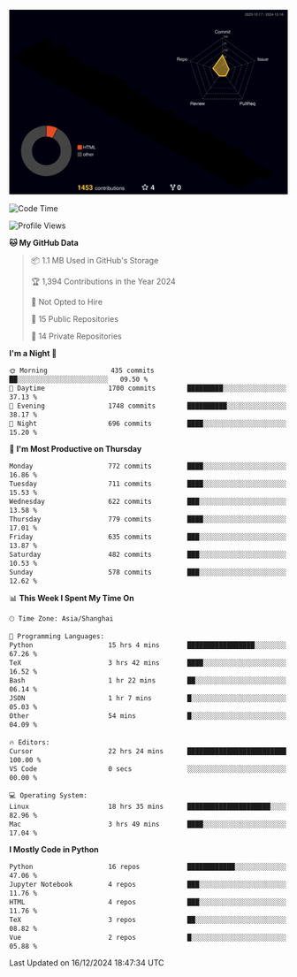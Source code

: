 <!--![](https://raw.githubusercontent.com/BorisYang326/BorisYang326/output/github-contribution-grid-snake-dark.svg) -->
![](./profile-3d-contrib/profile-night-rainbow.svg)
<!--START_SECTION:waka-->
![Code Time](http://img.shields.io/badge/Code%20Time-690%20hrs%2034%20mins-blue)

![Profile Views](http://img.shields.io/badge/Profile%20Views-25-blue)

**🐱 My GitHub Data** 

> 📦 1.1 MB Used in GitHub's Storage 
 > 
> 🏆 1,394 Contributions in the Year 2024
 > 
> 🚫 Not Opted to Hire
 > 
> 📜 15 Public Repositories 
 > 
> 🔑 14 Private Repositories 
 > 
**I'm a Night 🦉** 

```text
🌞 Morning                435 commits         ██░░░░░░░░░░░░░░░░░░░░░░░   09.50 % 
🌆 Daytime                1700 commits        █████████░░░░░░░░░░░░░░░░   37.13 % 
🌃 Evening                1748 commits        ██████████░░░░░░░░░░░░░░░   38.17 % 
🌙 Night                  696 commits         ████░░░░░░░░░░░░░░░░░░░░░   15.20 % 
```
📅 **I'm Most Productive on Thursday** 

```text
Monday                   772 commits         ████░░░░░░░░░░░░░░░░░░░░░   16.86 % 
Tuesday                  711 commits         ████░░░░░░░░░░░░░░░░░░░░░   15.53 % 
Wednesday                622 commits         ███░░░░░░░░░░░░░░░░░░░░░░   13.58 % 
Thursday                 779 commits         ████░░░░░░░░░░░░░░░░░░░░░   17.01 % 
Friday                   635 commits         ███░░░░░░░░░░░░░░░░░░░░░░   13.87 % 
Saturday                 482 commits         ███░░░░░░░░░░░░░░░░░░░░░░   10.53 % 
Sunday                   578 commits         ███░░░░░░░░░░░░░░░░░░░░░░   12.62 % 
```


📊 **This Week I Spent My Time On** 

```text
🕑︎ Time Zone: Asia/Shanghai

💬 Programming Languages: 
Python                   15 hrs 4 mins       █████████████████░░░░░░░░   67.26 % 
TeX                      3 hrs 42 mins       ████░░░░░░░░░░░░░░░░░░░░░   16.52 % 
Bash                     1 hr 22 mins        ██░░░░░░░░░░░░░░░░░░░░░░░   06.14 % 
JSON                     1 hr 7 mins         █░░░░░░░░░░░░░░░░░░░░░░░░   05.03 % 
Other                    54 mins             █░░░░░░░░░░░░░░░░░░░░░░░░   04.09 % 

🔥 Editors: 
Cursor                   22 hrs 24 mins      █████████████████████████   100.00 % 
VS Code                  0 secs              ░░░░░░░░░░░░░░░░░░░░░░░░░   00.00 % 

💻 Operating System: 
Linux                    18 hrs 35 mins      █████████████████████░░░░   82.96 % 
Mac                      3 hrs 49 mins       ████░░░░░░░░░░░░░░░░░░░░░   17.04 % 
```

**I Mostly Code in Python** 

```text
Python                   16 repos            ████████████░░░░░░░░░░░░░   47.06 % 
Jupyter Notebook         4 repos             ███░░░░░░░░░░░░░░░░░░░░░░   11.76 % 
HTML                     4 repos             ███░░░░░░░░░░░░░░░░░░░░░░   11.76 % 
TeX                      3 repos             ██░░░░░░░░░░░░░░░░░░░░░░░   08.82 % 
Vue                      2 repos             █░░░░░░░░░░░░░░░░░░░░░░░░   05.88 % 
```




 Last Updated on 16/12/2024 18:47:34 UTC
<!--END_SECTION:waka-->
